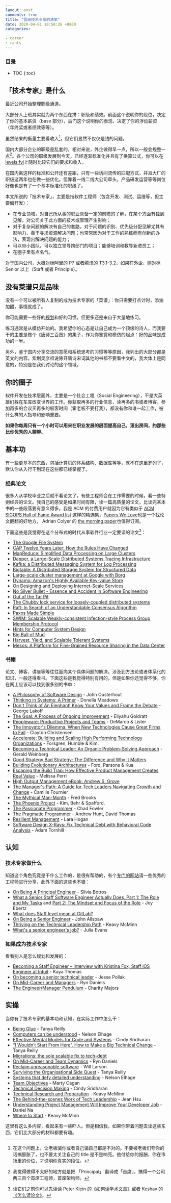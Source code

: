 ```yaml
---
layout: post
comments: true
title: "晋级技术专家的清单"
date: 2020-04-01 10:58:26 +0800
categories: 

- career
- rants
---
```


<h3>目录</h3>

- TOC
{:toc}

## 「技术专家」是什么

最近公司开始整理职级通道。

大部分人上班其实就为两个东西在拼：职级和绩效。前面这个说明你的段位，决定了你的基本薪资（base 部分），后门这个说明你的表现，决定了你的浮动薪资（年终奖或者绩效等等）。

虽然结果的衡量主要看收入[^1]，但它们显然不仅仅是钱的问题。

国内大部分企业的职级是乱套的，相对来说，外企做得早一点，所以一般会规整一点[^2]。各个公司的职级发展到今天，已经逐渐标准化并且有了换算公式，你可以在[levels.fyi](https://www.levels.fyi/)上随时比较它们的要求和收入。

在国内离这样的标准和公开还有差距，只有一些坊间流传的匹配方式，并且大厂的职级这两年也在做一些优化。但靠着一线二线大公司牵头，产品研发运营等等岗位好像也是有了一个基本标准化的职级了。

本文所说的「技术专家」，主要是指软件工程师（包含开发、测试、运维等，但主要偏开发）：

- 在专业领域，对自己所从事的职业具备一定的前瞻的了解，在某个方面有独到见解，对公司关于此方面的技术或管理产生影响；
- 对于复杂问题的解决有自己的套路，对于问题的识别、优先级分配见解尤其有影响力，善于寻求资源解决问题；也常常因为对于工作的熟练而有创新的办法，表现出解决问题的能力；
- 可以带小团队，可以独立领导跨部门的项目；能够培训和教导新进员工；
- 在圈子里有点名气。

对于国内公司，大概对标阿里的 P7 或者腾讯的 T3.1-3.2，如果在外企，则对标 Senior 以上（Staff 或者 Principle）。

## 没有菜谱只是品味

没有一个可以被所有人复制的成为技术专家的「菜谱」：你只需要打点计时，添油加醋，事情就成了。

你可能需要一些好的[规划](/2019/10/how-to-treat-your-30-years-career-as-a-product/)和好的习惯，但更多还是来自于大量地练习。

练习通常是从模仿开始的。我希望你的心态是让自己成为一个顶级的诗人，而我要干的主要是做个《唐诗三百首》的集子，作为你鉴赏和模仿的起点：好的品味是成功的一半。

另外，鉴于国内分享交流的意愿和系统思考的习惯等等原因，我列出的大部分都是英文的内容。紫荆吴彦祖说除开唐诗宋词其他的书都不要看中文的，我大体上是同意的，特别是在我们讨论的这个领域。

## 你的圈子

软件开发在技术层面外，主要是一个社会工程（Social Engineering），不是大英雄们躲在车库改变世界的工作。你获取再多的行业信息，读再多的书或者博客，参加再多的会议买再多的极客时间（霍老板不要打我），都没有你和谁一起工作，被什么样的人指导和影响重要。

**如果你每周只有一个小时可以用来在职业发展的层面提高自己，滚出房间，约那些比你优秀的人聊聊**。

## 基本功

有一些更基本的东西，包括计算机的体系结构、数据库等等，就不在这里罗列了，默认你从入行干到现在这些都已经掌握了。

### 经典论文

很多人从学校毕业之后就不看论文了，有些工程师会在工作需要的时候，看一些特别经典的论文。我自己的感受是如果时间有限，读一篇高质量的论文，比读完某本书的一些段落要有意义得多。我是 ACM 的付费用户就因为它有类似于 [ACM SIGOPS Hall of Fame Award list](https://www.sigops.org/awards/hof/) 这样的精选集，[Papers We Love](https://paperswelove.org/)也是一个找论文翻翻的好地方， Adrian Colyer 的 [the morning paper](https://blog.acolyer.org/)也值得订阅。

下面这些是我觉得在这个分布式的时代从事软件行业一定要读的论文[^3]：

- [The Google File System](https://s3.amazonaws.com/systemsandpapers/papers/gfs.pdf)
- [CAP Twelve Years Later: How the Rules Have Changed](https://www.infoq.com/articles/cap-twelve-years-later-how-the-rules-have-changed)
- [MapReduce: Simplified Data Processing on Large Clusters](https://s3.amazonaws.com/systemsandpapers/papers/mapreduce.pdf)
- [Dapper, a Large-Scale Distributed Systems Tracing Infrastructure](https://s3.amazonaws.com/systemsandpapers/papers/dapper.pdf)
- [Kafka: a Distributed Messaging System for Log Processing](https://s3.amazonaws.com/systemsandpapers/papers/Kafka.pdf)
- [Bigtable: A Distributed Storage System for Structured Data](https://static.googleusercontent.com/media/research.google.com/en//archive/bigtable-osdi06.pdf)
- [Large-scale cluster management at Google with Borg](https://s3.amazonaws.com/systemsandpapers/papers/borg.pdf)
- [Dynamo: Amazon's Highly Available Key-value Store](https://s3.amazonaws.com/systemsandpapers/papers/amazon-dynamo-sosp2007.pdf)
- [On Designing and Deploying Internet-Scale Services](https://s3.amazonaws.com/systemsandpapers/papers/hamilton.pdf)
- [No Silver Bullet - Essence and Accident in Software Engineering](https://s3.amazonaws.com/systemsandpapers/papers/Frederick_Brooks_87-No_Silver_Bullet_Essence_and_Accidents_of_Software_Engineering.pdf)
- [Out of the Tar Pit](https://s3.amazonaws.com/systemsandpapers/papers/outofthetarpit.pdf)
- [The Chubby lock service for loosely-coupled distributed systems](https://s3.amazonaws.com/systemsandpapers/papers/chubby-osdi06.pdf)
- [Raft: In Search of an Understandable Consensus Algorithm](https://s3.amazonaws.com/systemsandpapers/papers/raft.pdf)
- [Paxos Made Simple](https://s3.amazonaws.com/systemsandpapers/papers/paxos-made-simple.pdf)
- [SWIM: Scalable Weakly-consistent Infection-style Process Group Membership Protocol](https://s3.amazonaws.com/systemsandpapers/papers/swim.pdf)
- [Hints for Computer System Design](https://s3.amazonaws.com/systemsandpapers/papers/acrobat-17.pdf)
- [Big Ball of Mud](https://s3.amazonaws.com/systemsandpapers/papers/bigballofmud.pdf)
- [Harvest, Yield, and Scalable Tolerant Systems](https://s3.amazonaws.com/systemsandpapers/papers/FOX_Brewer_99-Harvest_Yield_and_Scalable_Tolerant_Systems.pdf)
- [Mesos: A Platform for Fine-Grained Resource Sharing in the Data Center](https://s3.amazonaws.com/systemsandpapers/papers/mesos.pdf)

### 书籍

论文、博客、讲座等等往往面向某个具体问题的解决。涉及到方法论或者体系化的知识，一般还得看书。下面这些是我觉得特别有用的，但是如果你还觉得不够，你在网上应该可以找到很多别的书单：

- [A Philosophy of Software Design](https://lethain.com/notes-philosophy-software-design/) - John Ousterhout
- [Thinking in Systems: A Primer](https://www.amazon.com/Thinking-Systems-Donella-H-Meadows/dp/1603580557) - Donella Meadows
- [Don't Think of An Elephant! Know Your Values and Frame the Debate](https://www.amazon.com/ALL-NEW-Dont-Think-Elephant-ebook/dp/B00NP9LHFA/ref=sr_1_1?s=books&ie=UTF8&qid=1532354336&sr=1-1&keywords=don%27t+think+of+an+elephant) - George Lakoff
- [The Goal: A Process of Ongoing Improvement](https://www.amazon.com/Goal-Process-Ongoing-Improvement-ebook/dp/B002LHRM2O/ref=sr_1_1?s=books&ie=UTF8&qid=1532354435&sr=1-1&keywords=the+goal) - Eliyahu Goldratt
- [Peopleware: Productive Projects and Teams](https://www.amazon.com/Peopleware-Productive-Projects-Teams-3rd/dp/0321934113/ref=sr_1_1?s=books&ie=UTF8&qid=1532354245&sr=1-1&keywords=peopleware) - DeMarco & Lister
- [The Innovator's Dilemma: When New Technologies Cause Great Firms to Fail](https://www.amazon.com/Innovators-Dilemma-Technologies-Management-Innovation-ebook/dp/B012BLTM6I/ref=sr_1_1?s=books&ie=UTF8&qid=1532438615&sr=1-1&keywords=the+innovator%27s+dilemma) - Clayton Christensen
- [Accelerate: Building and Scaling High Performing Technology Organizations](https://www.amazon.com/Accelerate-Software-Performing-Technology-Organizations-ebook/dp/B07B9F83WM/ref=sr_1_1?s=books&ie=UTF8&qid=1532354658&sr=1-1&keywords=accelerate+devops) - Forsgren, Humble & Kim.
- [Becoming a Technical Leader: An Organic Problem-Solving Approach](https://www.amazon.com/Becoming-Technical-Leader-Gerald-Weinberg-ebook/dp/B004J4VV3I/ref=sr_1_2?s=digital-text&ie=UTF8&qid=1532438948&sr=1-2&keywords=becoming+a+technical+leader) - Gerald Weinberg
- [Good Strategy Bad Strategy: The Difference and Why it Matters](https://www.amazon.com/Good-Strategy-Bad-Difference-Matters-ebook/dp/B004J4WKEC/ref=sr_1_2?s=books&ie=UTF8&qid=1532354394&sr=1-2&keywords=good+strategy%2C+bad+strategy)
- [Building Evolutionary Architectures](https://lethain.com/building-evolutionary-architectures/) - Ford, Parsons & Kua
- [Escaping the Build Trap: How Effective Product Management Creates Real Value](https://www.amazon.com/dp/B07K3QBWG1/ref=dp-kindle-redirect?_encoding=UTF8&btkr=1) - Melissa Perri
- [High Output Management eBook: Andrew S. Grove](https://www.amazon.com/dp/B015VACHOK/)
- [The Manager's Path: A Guide for Tech Leaders Navigating Growth and Change](https://www.amazon.com/Managers-Path-Leaders-Navigating-Growth-ebook/dp/B06XP3GJ7F/ref=sr_1_3?s=books&ie=UTF8&qid=1532438516&sr=1-3&keywords=high+output+management) - Camille Fournier
- [The Mythical Man-Month](https://www.amazon.com/Mythical-Man-Month-Software-Engineering-Anniversary/dp/0201835959/ref=sr_1_1?s=books&ie=UTF8&qid=1532354207&sr=1-1&keywords=mythical+man+month) - Fred Brooks
- [The Phoenix Project](https://www.amazon.com/Phoenix-Project-DevOps-Helping-Business-ebook/dp/B078Y98RG8/ref=sr_1_1?s=books&ie=UTF8&qid=1532354475&sr=1-1&keywords=the+phoenix+project) - Kim, Behr & Spafford.
- [The Passionate Programmer](https://www.amazon.com/Passionate-Programmer-Remarkable-Development-Pragmatic-ebook/dp/B00AYQNR5U/ref=sr_1_1?keywords=chad+fowler&qid=1582836888&sr=8-1) - Chad Fowler
- [The Pragmatic Programmer](https://www.amazon.com/Pragmatic-Programmer-Journeyman-Master/dp/020161622X) - Andrew Hunt, David Thomas
- [Resilient Management](https://resilient-management.com/) - Lara Hogan
- [Software Design X-Rays: Fix Technical Debt with Behavioral Code Analysis](https://www.amazon.com/Software-Design-X-Rays-Technical-Behavioral-ebook/dp/B07BVRLZ87) - Adam Tornhill

## 认知

### 技术专家做什么

知道这个角色究竟是干什么工作的，是很有帮助的，有个[专门的网站](https://staffeng.com/)请一些优秀的工程师进行分享，此外下面的这些也不错：

- [On Being A Principal Engineer](https://blog.dbsmasher.com/2019/01/28/on-being-a-principal-engineer.html) - Silvia Botros
- [What a Senior Staff Software Engineer Actually Does, Part 1: The Role and My Tasks](https://medium.com/box-tech-blog/what-a-senior-staff-software-engineer-actually-does-f3fc140d5f33) and [Part 2: The Mindset and Focus of the Role](https://medium.com/box-tech-blog/what-a-senior-staff-software-engineer-actually-does-d55308fcdd41) - Joy Ebertz
- [What does Staff level mean at GitLab?](https://about.gitlab.com/blog/2020/02/18/staff-level-engineering-at-gitlab/)
- [On Being a Senior Engineer](https://www.kitchensoap.com/2012/10/25/on-being-a-senior-engineer/) - John Allspaw
- [Thriving on the Technical Leadership Path](https://keavy.com/work/thriving-on-the-technical-leadership-path/) - Keavy McMinn
- [What's a senior engineer's job?](https://jvns.ca/blog/senior-engineer/) - Julia Evans

### 如果成为技术专家

看看别人是怎么规划和发展的：

- [Becoming a Staff Engineer – Interview with Kristina Fox, Staff iOS Engineer at Intuit](https://elpha.com/posts/4j56np6p/becoming-a-staff-engineer-interview-with-kristina-fox-staff-ios-engineer-at-intuit) - Kaya Thomas
- [On becoming a senior technical leader](https://blog.coinbase.com/on-becoming-a-senior-technical-leader-14106f1383b8) - Jesse Pollak
- [On Mid-Career and Managers](https://www.ryn.works/blog/on-mid-career-and-managers) - Ryn Daniels
- [The Engineer/Manager Pendulum](https://charity.wtf/2017/05/11/the-engineer-manager-pendulum/) - Charity Majors

## 实操

当你有了技术专家的基本功和认知，在实际工作中怎么干：

- [Being Glue](https://noidea.dog/glue) - Tanya Reilly
- [Computers can be understood](https://blog.nelhage.com/post/computers-can-be-understood/) - Nelson Elhage
- [Effective Mental Models for Code and Systems](https://medium.com/@copyconstruct/effective-mental-models-for-code-and-systems-7c55918f1b3e) - Cindy Sridharan
- [“I Wouldn’t Start From Here”. How to Make a Big Technical Change](https://noidea.dog/blog/getting-there-from-here) - Tanya Reilly
- [Migrations: the sole scalable fix to tech-debt](https://lethain.com/migrations/)
- [On Mid-Career and Team Dynamics](https://www.ryn.works/blog/on-mid-career-and-team-dynamics) - Ryn Daniels
- [Reclaim unreasonable software](https://lethain.com/reclaim-unreasonable-software/) - Will Larson
- [Surviving the Organisational Side Quest](https://noidea.dog/blog/surviving-the-organisational-side-quest) - Tanya Reilly
- [Systems that defy detailed understanding](https://blog.nelhage.com/post/systems-that-defy-understanding/) - Nelson Elhage
- [Team Objectives](https://svpg.com/team-objectives-overview/) - Marty Cagan
- [Technical Decision Making](https://medium.com/@copyconstruct/technical-decision-making-9b2817c18da4) - Cindy Sridharan
- [Technical Research and Preparation](https://keavy.com/work/technical-preparation/) - Keavy McMinn
- [The Behind-the-scenes Work of Tech Leadership](https://blog.coleadership.com/behind-the-scenes-tech-leadership/) - Jean Hsu
- [Understanding Project Management Will Improve Your Developer Job](https://blog.danielna.com/understanding-project-management-will-improve-your-developer-job/) - Daniel Na
- [Where to Start](https://keavy.com/work/where-to-start/) - Keavy McMinn

这里有这么多内容，看起来有一些吓人。但是相信我，如果你带着问题去读这些东西，它们比大部分的材料都要有趣。

[^1]: 在这个问题上，让老板骗你或者自己骗自己都是不对的。不要被老板们夸你的话搞膨胀了，也不要太关注自己的 title 是不是响亮。他付给你的报酬，你在市场里的价位，才说明你真实的段位。
[^2]: 我觉得做得不太好的地方就是把 「Principal」 翻译成「首席」，搞得一个公司两三百个首席工程师，首席架构师。
[^3]: 读它们之前你可以先读读 Peter Klein 的[《如何读学术文章》](https://organizationsandmarkets.com/2010/08/31/how-to-read-an-academic-article/)或者 Keshav 的 [《怎么读论文》](https://blizzard.cs.uwaterloo.ca/keshav/home/Papers/data/07/paper-reading.pdf)。